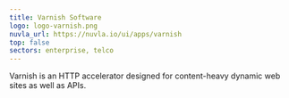 ```yaml
---
title: Varnish Software
logo: logo-varnish.png
nuvla_url: https://nuvla.io/ui/apps/varnish
top: false
sectors: enterprise, telco
---
```


Varnish is an HTTP accelerator designed for content-heavy dynamic web sites as well as APIs.
